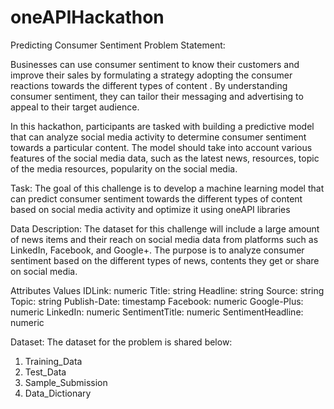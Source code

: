 # oneAPIHackathon

Predicting Consumer Sentiment
Problem Statement:

Businesses can use consumer sentiment to know their customers and improve their sales by
formulating a strategy adopting the consumer reactions towards the different types of content .
By understanding consumer sentiment, they can tailor their messaging and advertising to
appeal to their target audience.

In this hackathon, participants are tasked with building a predictive model that can analyze
social media activity to determine consumer sentiment towards a particular content. The model
should take into account various features of the social media data, such as the latest news,
resources, topic of the media resources, popularity on the social media.

Task:
The goal of this challenge is to develop a machine learning model that can predict consumer
sentiment towards the different types of content based on social media activity and optimize it
using oneAPI libraries

Data Description:
The dataset for this challenge will include a large amount of news items and their reach on
social media data from platforms such as LinkedIn, Facebook, and Google+. The purpose is to
analyze consumer sentiment based on the different types of news, contents they get or share on
social media.

Attributes Values
IDLink: numeric
Title: string
Headline: string
Source: string
Topic: string
Publish-Date: timestamp
Facebook: numeric
Google-Plus: numeric
LinkedIn: numeric
SentimentTitle: numeric
SentimentHeadline: numeric

Dataset:
The dataset for the problem is shared below:
1. Training_Data
2. Test_Data
3. Sample_Submission
4. Data_Dictionary

